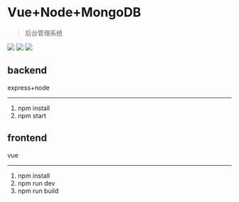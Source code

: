 # Vue+Node+MongoDB

> 后台管理系统<br>

![](https://travis-ci.org/xialonghua/kotmvp.svg?branch=master)
![](https://img.shields.io/badge/language-Node-green.svg)
![](https://img.shields.io/badge/language-Vue-green.svg)

## backend 
express+node

----------
1. npm install
2. npm start

## frontend
vue

----------
1. npm install
2. npm run dev
3. npm run build